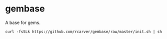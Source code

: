 # gembase

A base for gems.

    curl -fsSLk https://github.com/rcarver/gembase/raw/master/init.sh | sh
